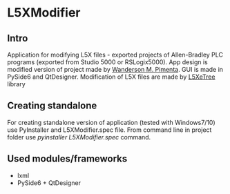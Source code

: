 # L5XModifier

## Intro

Application for modifying L5X files - exported projects of Allen-Bradley PLC programs (exported from Studio 5000 or
RSLogix5000). App design is modified version of project made by
[Wanderson M. Pimenta](https://github.com/Wanderson-Magalhaes/Modern_GUI_PyDracula_PySide6_or_PyQt6).
GUI is made in PySide6 and QtDesigner. Modification of L5X files are made by
[L5XeTree](https://github.com/MateuszKon/L5XeTree) library

## Creating standalone

For creating standalone version of application (tested with Windows7/10) use PyInstaller and L5XModifier.spec file. From command line in project folder use *pyinstaller L5XModifier.spec* command.

## Used modules/frameworks

- lxml
- PySide6 + QtDesigner
